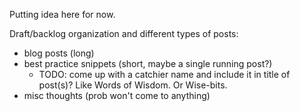 Putting idea here for now.

Draft/backlog organization and different types of posts:
* blog posts (long)
* best practice snippets (short, maybe a single running post?)
    * TODO: come up with a catchier name and include it in title of post(s)? Like Words of Wisdom. Or Wise-bits.
* misc thoughts (prob won't come to anything)
